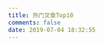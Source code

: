 ```yaml
---
title: 热门文章Top10
comments: false
date: 2019-07-04 18:32:55
---
```


<div id="post-rank">
  <ol>
  </ol>
</div>

<script src="//cdn.jsdelivr.net/npm/leancloud-storage@3.10.0/dist/av-min.js"></script>
<script>
  var APP_ID = FmrBHAJa1fEUdPOvXyANbPJ5-gzGzoHsz;  //输入个人LeanCloud账号AppID
  var APP_KEY = Dx4BoLx3FnaC90LK6h8IEgLk;  //输入个人LeanCloud账号AppKey
  AV.init({
    appId: APP_ID,
    appKey: APP_KEY
  });

  var query = new AV.Query('Counter');//表名
  query.descending('time'); //结果按阅读次数降序排序
  query.limit(10);  //最终只返回10条结果
  query.find().then( response => {
    var content = response.reduce( (accum, {attributes}) => {
      accum += `<li><p><div class="prefix">【热度 ${attributes.time} ℃】<a href="${attributes.url}">${attributes.title}</a></div></p></li>`
      return accum;
    },"")
    document.querySelector("#post-rank ol").innerHTML = content;
  })
  .catch( error => {
    console.log(error);
  });
</script>

<style type="text/css">
  #post-rank {
    text-align: left;
  }
  #post-rank .prefix {
    color: #ff4d4f;
    display: inline-block;
  }
</style>
